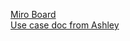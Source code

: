 [Miro Board](https://miro.com/app/board/uXjVPsNaJy0=/?moveToWidget=3458764558658393672&cot=14)  
[Use case doc from Ashley](https://056gc.sharepoint.com/:w:/r/sites/OCIO-DTLO_BDPI-BTNL/Shared%20Documents/Digital%20Community%20Management/1_DCM_Digital_Talent_and_Leadership_Priorities/Collab%20-%20StatCan%20Artificial%20Intelligence%20Methods%20Division/Collab%20-%20StatCan%20AI%20Methods%20Division.docx?d=wb546e3f653de4fecb059739e97b9890d&csf=1&web=1&e=i4BS2v)

